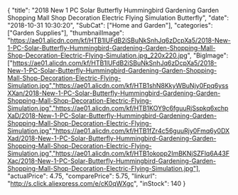{
	"title": "2018 New 1 PC Solar Butterfly Hummingbird Gardening Garden Shopping Mall Shop Decoration Electric Flying Simulation Butterfly",
	"date": "2018-10-31 10:30:20",
	"SubCat": ["Home and Garden"],
	"categories": ["Garden Supplies"],
	"thumbnailImage": "https://ae01.alicdn.com/kf/HTB1lUFdB2iSBuNkSnhJq6zDcpXa5/2018-New-1-PC-Solar-Butterfly-Hummingbird-Gardening-Garden-Shopping-Mall-Shop-Decoration-Electric-Flying-Simulation.jpg_220x220.jpg",
	"BigImage": ["https://ae01.alicdn.com/kf/HTB1lUFdB2iSBuNkSnhJq6zDcpXa5/2018-New-1-PC-Solar-Butterfly-Hummingbird-Gardening-Garden-Shopping-Mall-Shop-Decoration-Electric-Flying-Simulation.jpg","https://ae01.alicdn.com/kf/HTB1shN8KkyWBuNjy0Fpq6yssXXan/2018-New-1-PC-Solar-Butterfly-Hummingbird-Gardening-Garden-Shopping-Mall-Shop-Decoration-Electric-Flying-Simulation.jpg","https://ae01.alicdn.com/kf/HTB1KOY9c6fguuRjSspkq6xchpXaD/2018-New-1-PC-Solar-Butterfly-Hummingbird-Gardening-Garden-Shopping-Mall-Shop-Decoration-Electric-Flying-Simulation.jpg","https://ae01.alicdn.com/kf/HTB1fZr4c56guuRjy0Fmq6y0DXXad/2018-New-1-PC-Solar-Butterfly-Hummingbird-Gardening-Garden-Shopping-Mall-Shop-Decoration-Electric-Flying-Simulation.jpg","https://ae01.alicdn.com/kf/HTB1okopp2ImBKNjSZFlq6A43FXac/2018-New-1-PC-Solar-Butterfly-Hummingbird-Gardening-Garden-Shopping-Mall-Shop-Decoration-Electric-Flying-Simulation.jpg"],
	"actualPrice": 4.75,
	"comparePrice": 5.75,
	"linkurl": "http://s.click.aliexpress.com/e/cK0qWXgc",
	"inStock": 140
}
